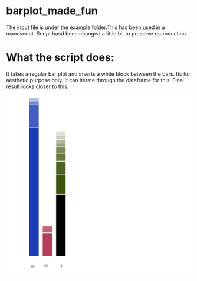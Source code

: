 # barplot_made_fun

The input file is under the example folder.This has been used in a manuscript. Script hasd been changed a little bit to preserve reproduction. 

What the script does:
====================
It takes a regular bar plot and inserts a white block between the bars. Its for aesthetic purpose  only. It can iterate through the dataframe for this. 
Final result looks closer to this:
<img src = example/Example_barplot.png>
